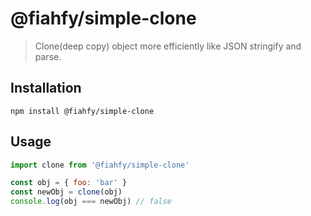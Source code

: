 # @fiahfy/simple-clone

> Clone(deep copy) object more efficiently like JSON stringify and parse.

## Installation
```
npm install @fiahfy/simple-clone
```

## Usage
```js
import clone from '@fiahfy/simple-clone'

const obj = { foo: 'bar' }
const newObj = clone(obj)
console.log(obj === newObj) // false
```
